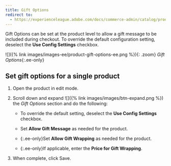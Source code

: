 ```yaml
---
title: Gift Options
redirect to:
  - https://experienceleague.adobe.com/docs/commerce-admin/catalog/products/settings/product-gift-options.html
---
```


Gift Options can be set at the product level to allow a gift message to be included during checkout. To override the default configuration setting, deselect the **Use Config Settings** checkbox.

![]({% link images/images-ee/product-gift-options-ee.png %}){: .zoom}
_Gift Options_{:.ee-only}

## Set gift options for a single product

1. Open the product in edit mode.

1. Scroll down and expand ![]({% link images/images/btn-expand.png %}) the _Gift Options_ section and do the following:

    - To override the default setting, deselect the **Use Config Settings** checkbox.

    - Set **Allow Gift Message** as needed for the product.

    - {:.ee-only}Set **Allow Gift Wrapping** as needed for the product.

    - {:.ee-only}If applicable, enter the **Price for Gift Wrapping**.

1. When complete, click <span class="btn">Save</span>.
